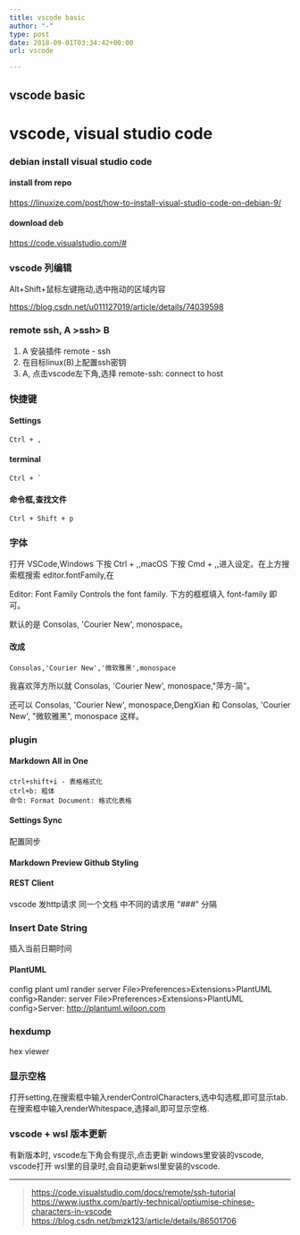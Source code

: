 ```yaml
---
title: vscode basic
author: "-"
type: post
date: 2018-09-01T03:34:42+00:00
url: vscode

---
```

## vscode basic
# vscode, visual studio code
### debian install visual studio code
#### install from repo
https://linuxize.com/post/how-to-install-visual-studio-code-on-debian-9/

#### download deb
https://code.visualstudio.com/#

### vscode 列编辑
Alt+Shift+鼠标左键拖动,选中拖动的区域内容

https://blog.csdn.net/u011127019/article/details/74039598

### remote ssh, A >ssh> B
1. A 安装插件 remote - ssh
2. 在目标linux(B)上配置ssh密钥
3. A, 点击vscode左下角,选择 remote-ssh: connect to host

### 快捷键
#### Settings
    Ctrl + ,
#### terminal
    Ctrl + `
#### 命令框,查找文件
    Ctrl + Shift + p

### 字体 
打开 VSCode,Windows 下按 Ctrl + ,,macOS 下按 Cmd + ,,进入设定。在上方搜索框搜索 editor.fontFamily,在

Editor: Font Family
Controls the font family.
下方的框框填入 font-family 即可。

默认的是 Consolas, 'Courier New', monospace。

#### 改成
    Consolas,'Courier New','微软雅黑',monospace

我喜欢萍方所以就 Consolas, 'Courier New', monospace,"萍方-简"。

还可以 Consolas, 'Courier New', monospace,DengXian 和 Consolas, 'Courier New', "微软雅黑", monospace 这样。

### plugin
#### Markdown All in One
    ctrl+shift+i - 表格格式化
    ctrl+b: 粗体
    命令: Format Document: 格式化表格
#### Settings Sync
配置同步
#### Markdown Preview Github Styling

#### REST Client
vscode 发http请求
同一个文档 中不同的请求用 "###" 分隔

### Insert Date String
插入当前日期时间

#### PlantUML
config plant uml rander server
File>Preferences>Extensions>PlantUML config>Rander: server
File>Preferences>Extensions>PlantUML config>Server: http://plantuml.wiloon.com

### hexdump
hex viewer

### 显示空格
打开setting,在搜索框中输入renderControlCharacters,选中勾选框,即可显示tab.  
在搜索框中输入renderWhitespace,选择all,即可显示空格.  

### vscode + wsl 版本更新 
有新版本时, vscode左下角会有提示,点击更新 windows里安装的vscode, vscode打开 wsl里的目录时,会自动更新wsl里安装的vscode.

---

>https://code.visualstudio.com/docs/remote/ssh-tutorial  
>https://www.justhx.com/partly-technical/optiumise-chinese-characters-in-vscode  
>https://blog.csdn.net/bmzk123/article/details/86501706  

 
